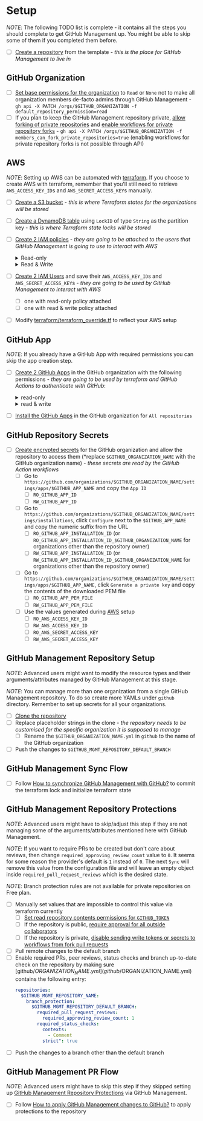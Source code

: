 # Setup

*NOTE*: The following TODO list is complete - it contains all the steps you should complete to get GitHub Management up. You might be able to skip some of them if you completed them before.

- [ ] [Create a repository](https://docs.github.com/en/repositories/creating-and-managing-repositories/creating-a-repository-from-a-template) from the template - *this is the place for GitHub Management to live in*

## GitHub Organization

- [ ] [Set base permissions for the organization](https://docs.github.com/en/organizations/managing-access-to-your-organizations-repositories/setting-base-permissions-for-an-organization) to `Read` or `None` not to make all organization members de-facto admins through GitHub Management - `gh api -X PATCH /orgs/$GITHUB_ORGANIZATION -f default_repository_permission=read`
- [ ] If you plan to keep the GitHub Management repository private, [allow forking of private repositories](https://docs.github.com/en/organizations/managing-organization-settings/managing-the-forking-policy-for-your-organization) and [enable workflows for private repository forks](https://docs.github.com/en/organizations/managing-organization-settings/disabling-or-limiting-github-actions-for-your-organization#enabling-workflows-for-private-repository-forks) - `gh api -X PATCH /orgs/$GITHUB_ORGANIZATION -f members_can_fork_private_repositories=true` (enabling workflows for private repository forks is not possible through API)

## AWS

*NOTE*: Setting up AWS can be automated with [terraform](../terraform/bootstrap/aws.tf). If you choose to create AWS with terraform, remember that you'll still need to retrieve `AWS_ACCESS_KEY_ID`s and `AWS_SECRET_ACCESS_KEY`s manually.

- [ ] [Create a S3 bucket](https://docs.aws.amazon.com/AmazonS3/latest/userguide/creating-bucket.html) - *this is where Terraform states for the organizations will be stored*
- [ ] [Create a DynamoDB table](https://docs.aws.amazon.com/amazondynamodb/latest/developerguide/getting-started-step-1.html) using `LockID` of type `String` as the partition key - *this is where Terraform state locks will be stored*
- [ ] [Create 2 IAM policies](https://docs.aws.amazon.com/IAM/latest/UserGuide/access_policies_create.html) - *they are going to be attached to the users that GitHub Management is going to use to interact with AWS*
    <details><summary>Read-only</summary>

    ```
    {
      "Version": "2012-10-17",
      "Statement": [
        {
          "Action": [
            "s3:ListBucket"
          ],
          "Effect": "Allow",
          "Resource": "arn:aws:s3:::$S3_BUCKET_NAME"
        },
        {
          "Action": [
            "s3:GetObject"
          ],
          "Effect": "Allow",
          "Resource": "arn:aws:s3:::$S3_BUCKET_NAME/*"
        },
        {
          "Action": [
            "dynamodb:GetItem"
          ],
          "Effect": "Allow",
          "Resource": "arn:aws:dynamodb:*:*:table/$DYNAMO_DB_TABLE_NAME"
        }
      ]
    }
    ```
    </details>
    <details><summary>Read & Write</summary>

    ```
    {
      "Version": "2012-10-17",
      "Statement": [
        {
          "Action": [
            "s3:ListBucket"
          ],
          "Effect": "Allow",
          "Resource": "arn:aws:s3:::$S3_BUCKET_NAME"
        },
        {
          "Action": [
            "s3:PutObject",
            "s3:GetObject",
            "s3:DeleteObject"
          ],
          "Effect": "Allow",
          "Resource": "arn:aws:s3:::$S3_BUCKET_NAME/*"
        },
        {
          "Action": [
            "dynamodb:GetItem",
            "dynamodb:PutItem",
            "dynamodb:DeleteItem"
          ],
          "Effect": "Allow",
          "Resource": "arn:aws:dynamodb:*:*:table/$DYNAMO_DB_TABLE_NAME"
        }
      ]
    }
    ```
    </details>
- [ ] [Create 2 IAM Users](https://docs.aws.amazon.com/IAM/latest/UserGuide/id_users_create.html) and save their `AWS_ACCESS_KEY_ID`s and `AWS_SECRET_ACCESS_KEY`s - *they are going to be used by GitHub Management to interact with AWS*
    - [ ] one with read-only policy attached
    - [ ] one with read & write policy attached
- [ ] Modify [terraform/terraform_override.tf](terraform/terraform_override.tf) to reflect your AWS setup

## GitHub App

*NOTE*: If you already have a GitHub App with required permissions you can skip the app creation step.

- [ ] [Create 2 GitHub Apps](https://docs.github.com/en/developers/apps/building-github-apps/creating-a-github-app) in the GitHub organization with the following permissions - *they are going to be used by terraform and GitHub Actions to authenticate with GitHub*:
    <details><summary>read-only</summary>

    - `Repository permissions`
        - `Administration`: `Read-only`
        - `Contents`: `Read-only`
        - `Metadata`: `Read-only`
    - `Organization permissions`
        - `Members`: `Read-only`
    </details>
    <details><summary>read & write</summary>

    - `Repository permissions`
        - `Administration`: `Read & Write`
        - `Contents`: `Read & Write`
        - `Metadata`: `Read-only`
        - `Pull requests`: `Read & Write`
        - `Workflows`: `Read & Write`
    - `Organization permissions`
        - `Members`: `Read & Write`
    </details>
- [ ] [Install the GitHub Apps](https://docs.github.com/en/developers/apps/managing-github-apps/installing-github-apps) in the GitHub organization for `All repositories`

## GitHub Repository Secrets

- [ ] [Create encrypted secrets](https://docs.github.com/en/actions/security-guides/encrypted-secrets#creating-encrypted-secrets-for-an-organization) for the GitHub organization and allow the repository to access them (\*replace `$GITHUB_ORGANIZATION_NAME` with the GitHub organization name) - *these secrets are read by the GitHub Action workflows*
    - [ ] Go to `https://github.com/organizations/$GITHUB_ORGANIZATION_NAME/settings/apps/$GITHUB_APP_NAME` and copy the `App ID`
       - [ ] `RO_GITHUB_APP_ID`
       - [ ] `RW_GITHUB_APP_ID`
    - [ ] Go to `https://github.com/organizations/$GITHUB_ORGANIZATION_NAME/settings/installations`, click `Configure` next to the `$GITHUB_APP_NAME` and copy the numeric suffix from the URL
       - [ ] `RO_GITHUB_APP_INSTALLATION_ID` (or `RO_GITHUB_APP_INSTALLATION_ID_$GITHUB_ORGANIZATION_NAME` for organizations other than the repository owner)
       - [ ] `RW_GITHUB_APP_INSTALLATION_ID` (or `RW_GITHUB_APP_INSTALLATION_ID_$GITHUB_ORGANIZATION_NAME` for organizations other than the repository owner)
    - [ ] Go to `https://github.com/organizations/$GITHUB_ORGANIZATION_NAME/settings/apps/$GITHUB_APP_NAME`, click `Generate a private key` and copy the contents of the downloaded PEM file
       - [ ] `RO_GITHUB_APP_PEM_FILE`
       - [ ] `RW_GITHUB_APP_PEM_FILE`
    - [ ] Use the values generated during [AWS](#aws) setup
       - [ ] `RO_AWS_ACCESS_KEY_ID`
       - [ ] `RW_AWS_ACCESS_KEY_ID`
       - [ ] `RO_AWS_SECRET_ACCESS_KEY`
       - [ ] `RW_AWS_SECRET_ACCESS_KEY`

## GitHub Management Repository Setup

*NOTE*: Advanced users might want to modify the resource types and their arguments/attributes managed by GitHub Management at this stage.

*NOTE*: You can manage more than one organization from a single GitHub Management repository. To do so create more YAMLs under `github` directory. Remember to set up secrets for all your organizations.

- [ ] [Clone the repository](https://docs.github.com/en/repositories/creating-and-managing-repositories/cloning-a-repository)
- [ ] Replace placeholder strings in the clone - *the repository needs to be customised for the specific organization it is supposed to manage*
    - [ ] Rename the `$GITHUB_ORGANIZATION_NAME.yml` in `github` to the name of the GitHub organization
- [ ] Push the changes to `$GITHUB_MGMT_REPOSITORY_DEFAULT_BRANCH`

## GitHub Management Sync Flow

- [ ] Follow [How to synchronize GitHub Management with GitHub?](HOWTOS.md#synchronize-github-management-with-github) to commit the terraform lock and initialize terraform state

## GitHub Management Repository Protections

*NOTE*: Advanced users might have to skip/adjust this step if they are not managing some of the arguments/attributes mentioned here with GitHub Management.

*NOTE*: If you want to require PRs to be created but don't care about reviews, then change `required_approving_review_count` value to `0`. It seems for some reason the provider's default is `1` instead of `0`. The next `Sync` will remove this value from the configuration file and will leave an empty object inside `required_pull_request_reviews` which is the desired state.

*NOTE*: Branch protection rules are not available for private repositories on Free plan.

- [ ] Manually set values that are impossible to control this value via terraform currently
   - [ ] [Set read repository contents permissions for `GITHUB_TOKEN`](https://docs.github.com/en/repositories/managing-your-repositorys-settings-and-features/enabling-features-for-your-repository/managing-github-actions-settings-for-a-repository#setting-the-permissions-of-the-github_token-for-your-repository)
   - [ ] If the repository is public, [require approval for all outside collaborators](https://docs.github.com/en/repositories/managing-your-repositorys-settings-and-features/enabling-features-for-your-repository/managing-github-actions-settings-for-a-repository#configuring-required-approval-for-workflows-from-public-forks)
   - [ ] If the repository is private, [disable sending write tokens or secrets to workflows from fork pull requests](https://docs.github.com/en/repositories/managing-your-repositorys-settings-and-features/enabling-features-for-your-repository/managing-github-actions-settings-for-a-repository#enabling-workflows-for-private-repository-forks)
- [ ] Pull remote changes to the default branch
- [ ] Enable required PRs, peer reviews, status checks and branch up-to-date check on the repository by making sure [github/$ORGANIZATION_NAME.yml](github/$ORGANIZATION_NAME.yml) contains the following entry:
    ```yaml
    repositories:
      $GITHUB_MGMT_REPOSITORY_NAME:
        branch_protection:
          $GITHUB_MGMT_REPOSITORY_DEFAULT_BRANCH:
            required_pull_request_reviews:
              required_approving_review_count: 1
            required_status_checks:
              contexts:
                - Comment
              strict": true
    ```
- [ ] Push the changes to a branch other than the default branch

## GitHub Management PR Flow

*NOTE*: Advanced users might have to skip this step if they skipped setting up [GitHub Management Repository Protections](#github-management-repository-protections) via GitHub Management.

- [ ] Follow [How to apply GitHub Management changes to GitHub?](HOWTOS.md#apply-github-management-changes-to-github) to apply protections to the repository
